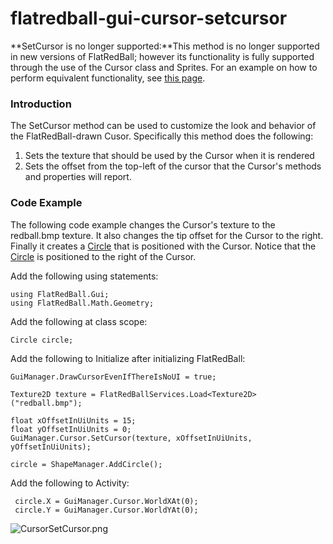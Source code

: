 # flatredball-gui-cursor-setcursor

\*\*SetCursor is no longer supported:\*\*This method is no longer supported in new versions of FlatRedBall; however its functionality is fully supported through the use of the Cursor class and Sprites. For an example on how to perform equivalent functionality, see [this page](../frb/docs/index.php#Using\_custom\_Cursor\_graphics).

### Introduction

The SetCursor method can be used to customize the look and behavior of the FlatRedBall-drawn Cusor. Specifically this method does the following:

1. Sets the texture that should be used by the Cursor when it is rendered
2. Sets the offset from the top-left of the cursor that the Cursor's methods and properties will report.

### Code Example

The following code example changes the Cursor's texture to the redball.bmp texture. It also changes the tip offset for the Cursor to the right. Finally it creates a [Circle](../frb/docs/index.php) that is positioned with the Cursor. Notice that the [Circle](../frb/docs/index.php) is positioned to the right of the Cursor.

Add the following using statements:

```
using FlatRedBall.Gui;
using FlatRedBall.Math.Geometry;
```

Add the following at class scope:

```
Circle circle;
```

Add the following to Initialize after initializing FlatRedBall:

```
GuiManager.DrawCursorEvenIfThereIsNoUI = true;

Texture2D texture = FlatRedBallServices.Load<Texture2D>("redball.bmp");

float xOffsetInUiUnits = 15;
float yOffsetInUiUnits = 0;
GuiManager.Cursor.SetCursor(texture, xOffsetInUiUnits, yOffsetInUiUnits);

circle = ShapeManager.AddCircle();
```

Add the following to Activity:

```
 circle.X = GuiManager.Cursor.WorldXAt(0);
 circle.Y = GuiManager.Cursor.WorldYAt(0);
```

![CursorSetCursor.png](../media/migrated\_media-CursorSetCursor.png)
